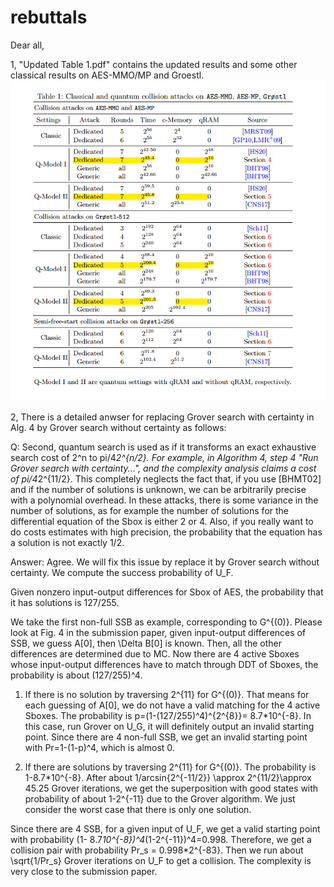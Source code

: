 # rebuttals
Dear all,

1, "Updated Table 1.pdf" contains the updated results and some other classical results on AES-MMO/MP and Groestl.
![pic1](https://github.com/ac2020q/rebuttals/blob/master/Updated_Table_1.png)

2, There is a detailed anwser for replacing Grover search with certainty in Alg. 4 by Grover search without certainty as follows:

Q:
Second, quantum search is used as if it transforms an exact exhaustive search cost of 2^n to pi/4*2^{n/2}. For example, in Algorithm 4, step 4 "Run Grover search with certainty...", and the complexity analysis claims a cost of pi/4*2^{11/2}. This completely neglects the fact that, if you use [BHMT02] and if the number of solutions is unknown, we can be arbitrarily precise with a polynomial overhead. In these attacks, there is some variance in the number of solutions, as for example the number of solutions for the differential equation of the Sbox is either 2 or 4. Also, if you really want to do costs estimates with high precision, the probability that the equation has a solution is not exactly 1/2.

Answer: Agree. We will fix this issue by replace it by Grover search without certainty.  We compute the success probability of U_F.

Given nonzero input-output differences for Sbox of AES, the probability that it has solutions is 127/255. 

We take the first non-full SSB as example, corresponding to G^{(0)}. Please look at Fig. 4 in the submission paper, given input-output differences of SSB, we guess A[0], then \Delta B[0] is known. Then, all the other differences are determined due to MC. Now there are 4 active Sboxes whose input-output differences have to match through DDT of Sboxes, the probability is about (127/255)^4.

1)	If there is no solution by traversing 2^{11} for G^{(0)}. That means for each guessing of A[0], we do not have a valid matching for the 4 active Sboxes. The probability is p=(1-(127/255)^4)^{2^{8}}= 8.7*10^{-8}. In this case, run Grover on U_G, it will definitely output an invalid starting point. Since there are 4 non-full SSB, we get an invalid starting point with Pr=1-(1-p)^4, which is almost 0.

2)	If there are solutions by traversing 2^{11} for G^{(0)}. The probability is 1-8.7*10^{-8}. After about 1/arcsin{2^{-11/2}} \approx 2^{11/2}\approx 45.25 Grover iterations, we get the superposition with good states with probability of about 1-2^{-11} due to the Grover algorithm. We just consider the worst case that there is only one solution.

Since there are 4 SSB, for a given input of U_F, we get a valid starting point with probability (1- 8.7*10^{-8})^4*(1-2^{-11})^4=0.998. Therefore, we get a collision pair with probability Pr_s = 0.998*2^{-83}. Then we run about \sqrt{1/Pr_s} Grover iterations on U_F to get a collision. The complexity is very close to the submission paper.

